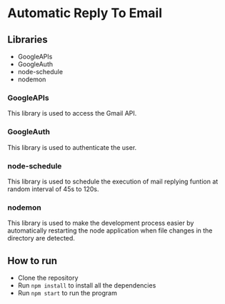 # Automatic Reply To Email

## Libraries

- GoogleAPIs
- GoogleAuth
- node-schedule
- nodemon

### GoogleAPIs

This library is used to access the Gmail API.

### GoogleAuth

This library is used to authenticate the user.

### node-schedule

This library is used to schedule the execution of mail replying funtion at random interval of 45s to 120s.

### nodemon

This library is used to make the development process easier by automatically restarting the node application when file changes in the directory are detected.

## How to run

- Clone the repository
- Run `npm install` to install all the dependencies
- Run `npm start` to run the program
